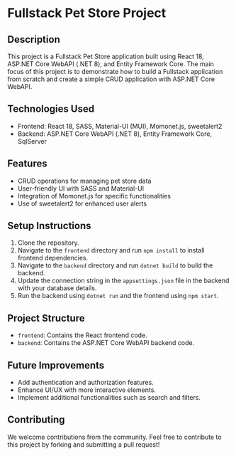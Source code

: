 # Fullstack Pet Store Project

## Description
This project is a Fullstack Pet Store application built using React 18, ASP.NET Core WebAPI (.NET 8), and Entity Framework Core. The main focus of this project is to demonstrate how to build a Fullstack application from scratch and create a simple CRUD application with ASP.NET Core WebAPI.

## Technologies Used
- Frontend: React 18, SASS, Material-UI (MUI), Momonet.js, sweetalert2
- Backend: ASP.NET Core WebAPI (.NET 8), Entity Framework Core, SqlServer

## Features
- CRUD operations for managing pet store data
- User-friendly UI with SASS and Material-UI
- Integration of Momonet.js for specific functionalities
- Use of sweetalert2 for enhanced user alerts

## Setup Instructions
1. Clone the repository.
2. Navigate to the `frontend` directory and run `npm install` to install frontend dependencies.
3. Navigate to the `backend` directory and run `dotnet build` to build the backend.
4. Update the connection string in the `appsettings.json` file in the backend with your database details.
5. Run the backend using `dotnet run` and the frontend using `npm start`.

## Project Structure
- `frontend`: Contains the React frontend code.
- `backend`: Contains the ASP.NET Core WebAPI backend code.

## Future Improvements
- Add authentication and authorization features.
- Enhance UI/UX with more interactive elements.
- Implement additional functionalities such as search and filters.


## Contributing
We welcome contributions from the community.
Feel free to contribute to this project by forking and submitting a pull request!

